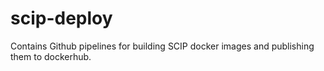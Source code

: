 # scip-deploy

Contains Github pipelines for building SCIP docker images and publishing them to dockerhub. 
